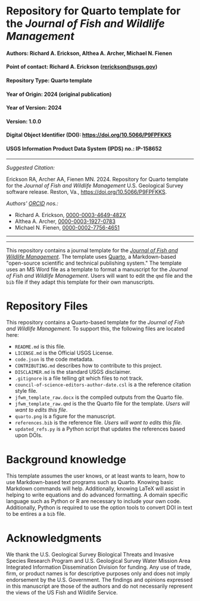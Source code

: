# Repository for Quarto template for the _Journal of Fish and Wildlife Management_

#### Authors:          Richard A. Erickson, Althea A. Archer, Michael N. Fienen
#### Point of contact: Richard A. Erickson (rerickson@usgs.gov)
#### Repository Type:  Quarto template
#### Year of Origin:   2024 (original publication)
#### Year of Version:  2024
#### Version:          1.0.0 
#### Digital Object Identifier (DOI): https://doi.org/10.5066/P9FPFKKS
#### USGS Information Product Data System (IPDS) no.: IP-158652

***

_Suggested Citation:_

Erickson RA, Archer AA, Fienen MN.
2024.
Repository for Quarto template for the _Journal of Fish and Wildlife Management_
U.S. Geological Survey software release. Reston, Va.,
https://doi.org/10.5066/P9FPFKKS.

_Authors' [ORCID](https://orcid.org) nos.:_

- Richard A. Erickson, [0000-0003-4649-482X](https://orcid.org/0000-0003-4649-482X)
- Althea A. Archer, [0000-0003-1927-0783](https://orcid.org/0000-0003-1927-0783)
- Michael N. Fienen, [0000-0002-7756-4651](https://orcid.org/0000-0002-7756-4651)

***
***

This repository contains a journal template for the [_Journal of Fish and Wildlife Management_][jfwm].
The template uses [Quarto][quarto], a Markdown-based "open-source scientific and technical publishing system."
The template uses an MS Word file as a template to format a manuscript for the _Journal of Fish and Wildlife Management_.
Users will want to edit the `qmd` file and the `bib` file if they adapt this template for their own manuscripts.

# Repository Files

This repository contains a Quarto-based template for the _Journal of Fish and Wildlife Management_.
To support this, the following files are located here:

- `README.md` is this file.
- `LICENSE.md` is the Official USGS License. 
- `code.json` is the code metadata.
- `CONTRIBUTING.md` describes how to contribute to this project.
- `DISCLAIMER.md` is the standard USGS disclaimer.
- `.gitignore` is a file telling git which files to not track.
- `council-of-science-editors-author-date.csl` is a the reference citation style file.
- `jfwm_template_raw.docx` is the compiled outputs from the Quarto file.
- `jfwm_template_raw.qmd` is the the Quarto file for the template. _Users will want to edits this file_.
- `quarto.png` is a figure for the manuscript.
- `references.bib` is the reference file. _Users will want to edits this file_.
- `updated_refs.py` is a Python script that updates the references based upon DOIs.

# Background knowledge

This template assumes the user knows, or at least wants to learn, how to use Markdown-based text programs such as Quarto.
Knowing basic Markdown commands will help.
Additionally, knowing LaTeX will assist in helping to write equations and do advanced formatting.
A domain specific language such as Python or R are necessary to include your own code.
Additionally, Python is required to use the option tools to convert DOI in text to be entires a a `bib` file.

# Acknowledgments

We thank the U.S. Geological Survey Biological Threats and Invasive Species Research Program and U.S. Geological Survey Water Mission Area Integrated Information Dissemination Division for funding.
Any use of trade, firm, or product names is for descriptive purposes only and does not imply endorsement by the U.S. Government.
The findings and opinions expressed in this manuscript are those of the authors and do not necessarily represent the views of the US Fish and Wildlife Service.

[quarto]: https://quarto.org/

[jfwm]: https://meridian.allenpress.com/jfwm/
